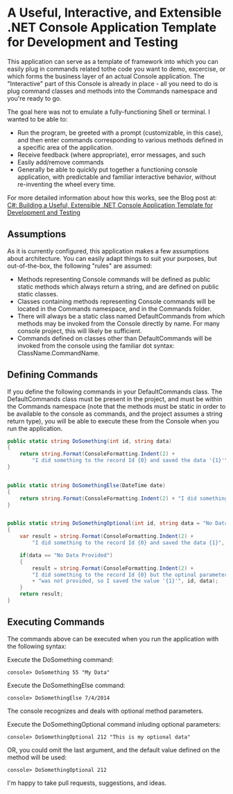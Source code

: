 A Useful, Interactive, and Extensible .NET Console Application Template for Development and Testing
===================================================================================================

This application can serve as a template of framework into which you can easily plug in commands related tothe code you want to demo, excercise, or which forms the business layer of an actual Console application. The "Interactive" part of this Console is already in place - all you need to do is plug command classes and methods into the Commands namespace and you're ready to go. 

The goal here was not to emulate a fully-functioning Shell or terminal. I wanted to be able to:

* Run the program, be greeted with a prompt (customizable, in this case), and then enter commands corresponding to various methods defined in a specific area of the application. 
* Receive feedback (where appropriate), error messages, and such 
* Easily add/remove commands 
* Generally be able to quickly put together a functioning console application, with predictable and familiar interactive behavior, without re-inventing the wheel every time.  

For more detailed information about how this works, see the Blog post at: [C#: Building a Useful, Extensible .NET Console Application Template for Development and Testing](http://typecastexception.com/post/2014/09/07/C-Building-a-Useful-Extensible-NET-Console-Application-Template-for-Development-and-Testing.aspx)

Assumptions
-----------

As it is currently configured, this application makes a few assumptions about architecture. You can easily adapt things to suit your purposes, but out-of-the-box, the following "rules" are assumed:

* Methods representing Console commands will be defined as public static methods which always return a string, and are defined on public static classes. 
* Classes containing methods representing Console commands will be located in the Commands namespace, and in the Commands folder. 
* There will always be a static class named DefaultCommands from which methods may be invoked from the Console directly by name. For many console project, this will likely be sufficient. 
* Commands defined on classes other than DefaultCommands will be invoked from the console using the familiar dot syntax: ClassName.CommandName. 

Defining Commands
-----------------

If you define the following commands in your DefaultCommands class. The DefaultCommands class must be present in the project, and must be within the Commands namespace (note that the methods must be static in order to be available to the console as commands, and the project assumes a string return type), you will be able to execute these from the Console when you run the application. 

```csharp
public static string DoSomething(int id, string data)
{
    return string.Format(ConsoleFormatting.Indent(2) + 
        "I did something to the record Id {0} and saved the data '{1}'", id, data);
}


public static string DoSomethingElse(DateTime date)
{
    return string.Format(ConsoleFormatting.Indent(2) + "I did something else on {0}", date);
}


public static string DoSomethingOptional(int id, string data = "No Data Provided")
{
    var result = string.Format(ConsoleFormatting.Indent(2) + 
        "I did something to the record Id {0} and saved the data {1}", id, data);

    if(data == "No Data Provided")
    {
        result = string.Format(ConsoleFormatting.Indent(2) + 
        "I did something to the record Id {0} but the optinal parameter "
        + "was not provided, so I saved the value '{1}'", id, data);
    }
    return result;
}
```

Executing Commands
------------------

The commands above can be executed when you run the application with the following syntax:

Execute the DoSomething command:

```
console> DoSomething 55 "My Data"
```

Execute the DoSomethingElse command:

```
console> DoSomethingElse 7/4/2014
```
The console recognizes and deals with optional method parameters. 

Execute the DoSomethingOptional command inluding optional parameters:

```
console> DoSomethingOptional 212 "This is my optional data"
```

OR, you could omit the last argument, and the default value defined on the method will be used:

```
console> DoSomethingOptional 212
```

I'm happy to take pull requests, suggestions, and ideas. 
